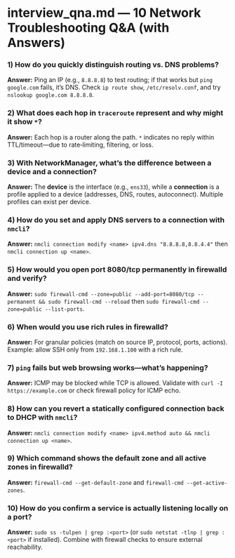 # interview_qna.md — 10 Network Troubleshooting Q&A (with Answers)

### 1) How do you quickly distinguish routing vs. DNS problems?
**Answer:** Ping an IP (e.g., `8.8.8.8`) to test routing; if that works but `ping google.com` fails, it’s DNS. Check `ip route show`, `/etc/resolv.conf`, and try `nslookup google.com 8.8.8.8`.

### 2) What does each hop in `traceroute` represent and why might it show `*`?
**Answer:** Each hop is a router along the path. `*` indicates no reply within TTL/timeout—due to rate‑limiting, filtering, or loss.

### 3) With NetworkManager, what’s the difference between a device and a connection?
**Answer:** The **device** is the interface (e.g., `ens33`), while a **connection** is a profile applied to a device (addresses, DNS, routes, autoconnect). Multiple profiles can exist per device.

### 4) How do you set and apply DNS servers to a connection with `nmcli`?
**Answer:** `nmcli connection modify <name> ipv4.dns "8.8.8.8,8.8.4.4"` then `nmcli connection up <name>`.

### 5) How would you open port 8080/tcp permanently in firewalld and verify?
**Answer:** `sudo firewall-cmd --zone=public --add-port=8080/tcp --permanent && sudo firewall-cmd --reload` then `sudo firewall-cmd --zone=public --list-ports`.

### 6) When would you use rich rules in firewalld?
**Answer:** For granular policies (match on source IP, protocol, ports, actions). Example: allow SSH only from `192.168.1.100` with a rich rule.

### 7) `ping` fails but web browsing works—what’s happening?
**Answer:** ICMP may be blocked while TCP is allowed. Validate with `curl -I https://example.com` or check firewall policy for ICMP echo.

### 8) How can you revert a statically configured connection back to DHCP with `nmcli`?
**Answer:** `nmcli connection modify <name> ipv4.method auto && nmcli connection up <name>`.

### 9) Which command shows the default zone and all active zones in firewalld?
**Answer:** `firewall-cmd --get-default-zone` and `firewall-cmd --get-active-zones`.

### 10) How do you confirm a service is actually listening locally on a port?
**Answer:** `sudo ss -tulpen | grep :<port>` (or `sudo netstat -tlnp | grep :<port>` if installed). Combine with firewall checks to ensure external reachability.
